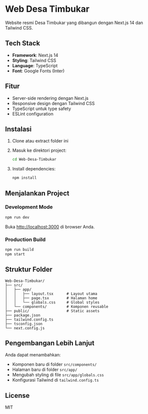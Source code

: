 # Web Desa Timbukar

Website resmi Desa Timbukar yang dibangun dengan Next.js 14 dan Tailwind CSS.

## Tech Stack

- **Framework**: Next.js 14
- **Styling**: Tailwind CSS
- **Language**: TypeScript
- **Font**: Google Fonts (Inter)

## Fitur

- Server-side rendering dengan Next.js
- Responsive design dengan Tailwind CSS
- TypeScript untuk type safety
- ESLint configuration

## Instalasi

1. Clone atau extract folder ini
2. Masuk ke direktori project:

   ```bash
   cd Web-Desa-Timbukar
   ```

3. Install dependencies:
   ```bash
   npm install
   ```

## Menjalankan Project

### Development Mode

```bash
npm run dev
```

Buka [http://localhost:3000](http://localhost:3000) di browser Anda.

### Production Build

```bash
npm run build
npm start
```

## Struktur Folder

```
Web-Desa-Timbukar/
├── src/
│   ├── app/
│   │   ├── layout.tsx      # Layout utama
│   │   ├── page.tsx        # Halaman home
│   │   └── globals.css     # Global styles
│   └── components/         # Komponen reusable
├── public/                 # Static assets
├── package.json
├── tailwind.config.ts
├── tsconfig.json
└── next.config.js
```

## Pengembangan Lebih Lanjut

Anda dapat menambahkan:

- Komponen baru di folder `src/components/`
- Halaman baru di folder `src/app/`
- Mengubah styling di file `src/app/globals.css`
- Konfigurasi Tailwind di `tailwind.config.ts`

## License

MIT
